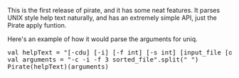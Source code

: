 This is the first release of pirate, and it has some neat features.  It parses UNIX style help text naturally, and has an extremely simple API, just the Pirate apply funtion.

Here's an example of how it would parse the arguments for uniq.
<pre>
val helpText = "[-cdu] [-i] [-f int] [-s int] [input_file [output_file]]"
val arguments = "-c -i -f 3 sorted_file".split(" ")
Pirate(helpText)(arguments)
</pre>

